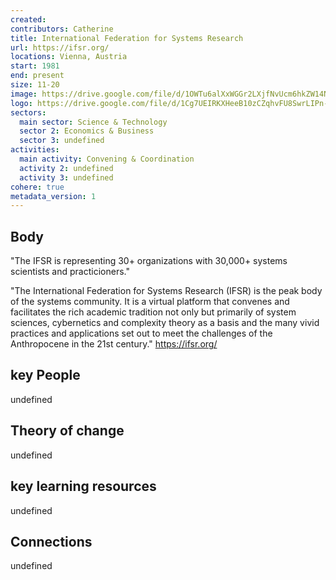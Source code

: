 ```yaml
---
created:
contributors: Catherine
title: International Federation for Systems Research
url: https://ifsr.org/
locations: Vienna, Austria
start: 1981
end: present
size: 11-20
image: https://drive.google.com/file/d/1OWTu6alXxWGGr2LXjfNvUcm6hkZW14NP/view?usp=drive_link
logo: https://drive.google.com/file/d/1Cg7UEIRKXHeeB10zCZqhvFU8SwrLIPn-/view?usp=drive_link
sectors:
  main sector: Science & Technology
  sector 2: Economics & Business
  sector 3: undefined
activities: 
  main activity: Convening & Coordination
  activity 2: undefined
  activity 3: undefined
cohere: true
metadata_version: 1
---
```



## Body

"The IFSR is representing 30+ organizations with 30,000+ systems scientists and practicioners."

"The International Federation for Systems Research (IFSR) is the peak body of the systems community. It is a virtual platform that convenes and facilitates the rich academic tradition not only but primarily of system sciences, cybernetics and complexity theory as a basis and the many vivid practices and applications set out to meet the challenges of the Anthropocene in the 21st century."
https://ifsr.org/ 

## key People

undefined

## Theory of change

undefined

## key learning resources

undefined

## Connections

undefined


